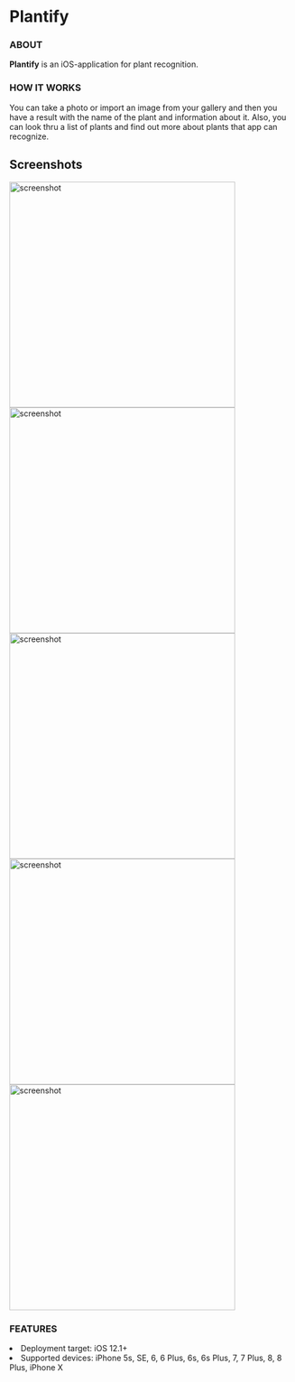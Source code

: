 # Plantify

### ABOUT
**Plantify** is an iOS-application for plant recognition.

### HOW IT WORKS
You can take a photo or import an image from your gallery and then you have a result with the name of the plant and information about it.
Also, you can look thru a list of plants and find out more about plants that app can recognize.

## Screenshots
<img src="https://drive.google.com/uc?id=1nUoKfGiqNMN2IqrneZkFU8-X7JK9dDwy" height="400" style="max-width:100%;" alt="screenshot">  <img src="https://drive.google.com/uc?id=12u57wnYYc1c61oJkVLdWxsGQKpsXfvLf" height="400" style="max-width:100%;" alt="screenshot">  <img src="https://drive.google.com/uc?id=1fdOPMhZpgrDSlfFiARJLIgb2KmuKB4YI" height="400" style="max-width:100%;" alt="screenshot">   
<img src="https://drive.google.com/uc?id=1IXXB0iUwhaE6Vdsaz8QS8b7yWHJa9llv" height="400" style="max-width:100%;" alt="screenshot">
   <img src="https://drive.google.com/uc?id=1Bod8qhhiG2n4RJgQAMzGyVBfss9sBWVI" height="400" style="max-width:100%;" alt="screenshot">


### FEATURES
<li>Deployment target: iOS 12.1+</li>
<li>Supported devices: iPhone 5s, SE, 6, 6 Plus, 6s, 6s Plus, 7, 7 Plus, 8, 8 Plus, iPhone X </li>
</ul>
